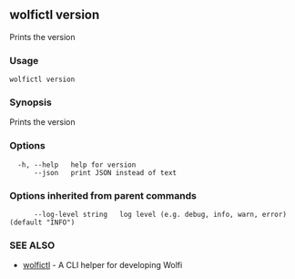 ## wolfictl version

Prints the version

### Usage

```
wolfictl version
```

### Synopsis

Prints the version

### Options

```
  -h, --help   help for version
      --json   print JSON instead of text
```

### Options inherited from parent commands

```
      --log-level string   log level (e.g. debug, info, warn, error) (default "INFO")
```

### SEE ALSO

* [wolfictl](wolfictl.md)	 - A CLI helper for developing Wolfi

